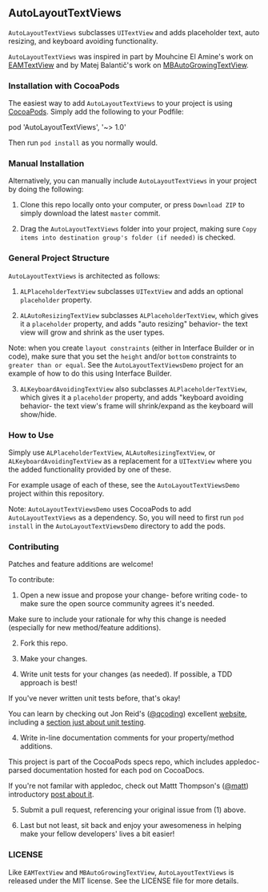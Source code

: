 ## AutoLayoutTextViews

`AutoLayoutTextViews` subclasses `UITextView` and adds placeholder text, auto resizing, and keyboard avoiding functionality.

`AutoLayoutTextViews` was inspired in part by Mouhcine El Amine's work on <a href="https://github.com/mouhcine/EAMTextView">EAMTextView</a> and by Matej Balantič's work on <a href="https://github.com/MatejBalantic/MBAutoGrowingTextView">MBAutoGrowingTextView</a>.

### Installation with CocoaPods

The easiest way to add `AutoLayoutTextViews` to your project is using <a href="http://cocoapods.org/">CocoaPods</a>. Simply add the following to your Podfile:

pod 'AutoLayoutTextViews', '~> 1.0'

Then run `pod install` as you normally would.

### Manual Installation

Alternatively, you can manually include `AutoLayoutTextViews` in your project by doing the following:

1) Clone this repo locally onto your computer, or press `Download ZIP` to simply download the latest `master` commit.

2) Drag the `AutoLayoutTextViews` folder into your project, making sure `Copy items into destination group's folder (if needed)` is checked.

### General Project Structure

`AutoLayoutTextViews` is architected as follows:

1) `ALPlaceholderTextView` subclasses `UITextView` and adds an optional `placeholder` property.

2) `ALAutoResizingTextView` subclasses `ALPlaceholderTextView`, which gives it a `placeholder` property, and adds "auto resizing" behavior- the text view will grow and shrink as the user types.

Note: when you create `layout constraints` (either in Interface Builder or in code), make sure that you set the `height` and/or `bottom` constraints to `greater than or equal`. See the `AutoLayoutTextViewsDemo` project for an example of how to do this using Interface Builder.

3) `ALKeyboardAvoidingTextView` also subclasses `ALPlaceholderTextView`, which gives it a `placeholder` property, and adds "keyboard avoiding behavior- the text view's frame will shrink/expand as the keyboard will show/hide.

### How to Use

Simply use `ALPlaceholderTextView`, `ALAutoResizingTextView`, or `ALKeyboardAvoidingTextView` as a replacement for a `UITextView` where you the added functionality provided by one of these.

For example usage of each of these, see the `AutoLayoutTextViewsDemo` project within this repository.

Note: `AutoLayoutTextViewsDemo` uses CocoaPods to add `AutoLayoutTextViews` as a dependency. So, you will need to first run `pod install` in the `AutoLayoutTextViewsDemo` directory to add the pods.

### Contributing

Patches and feature additions are welcome!

To contribute:

1) Open a new issue and propose your change- before writing code- to make sure the open source community agrees it's needed.

Make sure to include your rationale for why this change is needed (especially for new method/feature additions).

2) Fork this repo.

3) Make your changes.

4) Write unit tests for your changes (as needed). If possible, a TDD approach is best!

If you've never written unit tests before, that's okay!

You can learn by checking out Jon Reid's (<a href="https://twitter.com/qcoding">@qcoding</a>) excellent <a href="http://qualitycoding.org">website</a>, including a <a href="http://qualitycoding.org/unit-testing">section just about unit testing</a>.

4) Write in-line documentation comments for your property/method additions.

This project is part of the CocoaPods specs repo, which includes appledoc-parsed documentation hosted for each pod on CocoaDocs.

If you're not familar with appledoc, check out Mattt Thompson's (<a href="https://twitter.com/mattt">@matt</a>) introductory <a href="http://nshipster.com/documentation">post about it</a>.

5) Submit a pull request, referencing your original issue from (1) above.

6) Last but not least, sit back and enjoy your awesomeness in helping make your fellow developers' lives a bit easier!

### LICENSE

Like `EAMTextView` and `MBAutoGrowingTextView`, `AutoLayoutTextViews` is released under the MIT license. See the LICENSE file for more details.